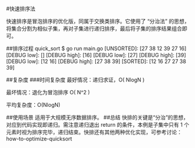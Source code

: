 #快速排序法

快速排序是冒泡排序的优化版，同属于交换类排序。它使用了 “分治法” 的思想，将集合分割为相似子集，再对子集进行递归排序，最后将子集的排序结果组合即可。

##排序过程
quick_sort $ go run main.go
[UNSORTED]:      [27 38 12 39 27 16]
[DEBUG low]:     []
[DEBUG high]:    [16]
[DEBUG low]:     [27]
[DEBUG high]:    [39]
[DEBUG low]:     [12 16]
[DEBUG high]:    [27 38 39]
[SORTED]:        [12 16 27 27 38 39]

##复杂度
###时间复杂度
最好情况：递归求证，O( NlogN )

最坏情况：退化为冒泡排序 O( N^2 )

平均复杂度：O(NlogN)

##使用场景
适用于大规模无序数据排序。
##总结
快排的关键是“分治”的思想，对应到代码实现即递归。需注意递归退出 return 的条件，本例是子集中只有 1 个元素时视为排序完毕，递归结束。快排还有其他两种优化实现，可参考讨论：how-to-optimize-quicksort